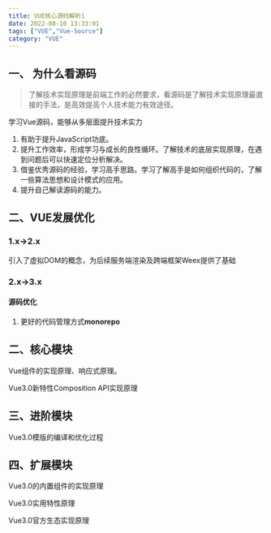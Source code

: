 ```yaml
---
title: VUE核心源码解析1
date: 2022-08-10 13:33:01
tags: ["VUE","Vue-Source"]
category: "VUE"
---
```


## 一、 为什么看源码

> 了解技术实现原理是前端工作的必然要求，看源码是了解技术实现原理最直接的手法，是高效提高个人技术能力有效途径。

学习Vue源码，能够从多层面提升技术实力

1. 有助于提升JavaScript功底。
2. 提升工作效率，形成学习与成长的良性循环。了解技术的底层实现原理，在遇到问题后可以快速定位分析解决。
3. 借鉴优秀源码的经验，学习高手思路。学习了解高手是如何组织代码的，了解一些算法思想和设计模式的应用。
4. 提升自己解读源码的能力。

## 二、VUE发展优化
### 1.x->2.x 
引入了虚拟DOM的概念，为后续服务端渲染及跨端框架Weex提供了基础
### 2.x->3.x
#### 源码优化
1. 更好的代码管理方式**monorepo**

## 二、核心模块

Vue组件的实现原理、响应式原理。

Vue3.0新特性Composition API实现原理

## 三、进阶模块

Vue3.0模版的编译和优化过程



## 四、扩展模块

Vue3.0的内置组件的实现原理

Vue3.0实用特性原理

Vue3.0官方生态实现原理